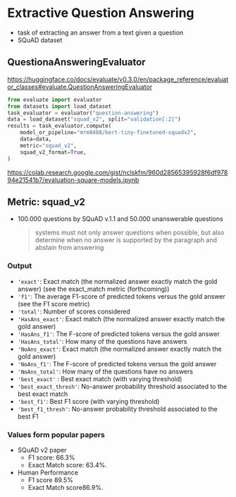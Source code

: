 # Extractive Question Answering

- task of extracting an answer from a text given a question
- SQuAD dataset


## QuestionaAnsweringEvaluator

https://huggingface.co/docs/evaluate/v0.3.0/en/package_reference/evaluator_classes#evaluate.QuestionAnsweringEvaluator

```py
from evaluate import evaluator
from datasets import load_dataset
task_evaluator = evaluator("question-answering")
data = load_dataset("squad_v2", split="validation[:2]")
results = task_evaluator.compute(
    model_or_pipeline="mrm8488/bert-tiny-finetuned-squadv2",
    data=data,
    metric="squad_v2",
    squad_v2_format=True,
)
```

https://colab.research.google.com/gist/nclskfm/960d28565395928f6df97894e21541b7/evaluation-square-models.ipynb

## Metric: squad_v2

- 100.000 questions by SQuAD v.1.1 and 50.000 unanswerable questions
  > systems must not only answer questions when possible, but also determine when no answer is supported by the paragraph and abstain from answering

### Output

- `'exact'`: Exact match (the normalized answer exactly match the gold answer) (see the exact_match metric (forthcoming))
- `'f1'`: The average F1-score of predicted tokens versus the gold answer (see the F1 score metric)
- `'total'`: Number of scores considered
- `'HasAns_exact'`: Exact match (the normalized answer exactly match the gold answer)
- `'HasAns_f1'`: The F-score of predicted tokens versus the gold answer
- `'HasAns_total'`: How many of the questions have answers
- `'NoAns_exact'`: Exact match (the normalized answer exactly match the gold answer)
- `'NoAns_f1'`: The F-score of predicted tokens versus the gold answer
- `'NoAns_total'`: How many of the questions have no answers
- `'best_exact'` : Best exact match (with varying threshold)
- `'best_exact_thresh'`: No-answer probability threshold associated to the best exact match
- `'best_f1'`: Best F1 score (with varying threshold)
- `'best_f1_thresh'`: No-answer probability threshold associated to the best F1

### Values form popular papers

- SQuAD v2 paper
  - F1 score: 66.3%
  - Exact Match score: 63.4%.
- Human Performance
  - F1 score 89.5%
  - Exact Match score86.9%.
